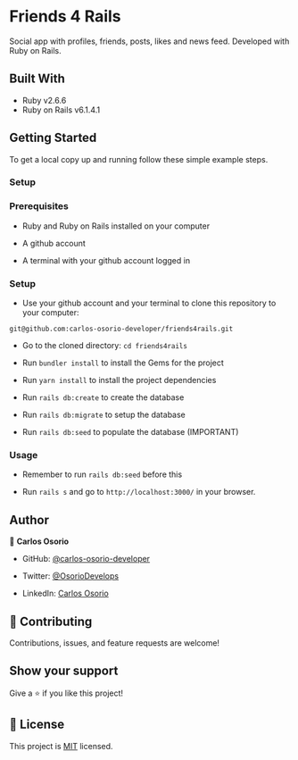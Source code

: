 # Friends 4 Rails

Social app with profiles, friends, posts, likes and news feed. Developed with Ruby on Rails.

## Built With

- Ruby v2.6.6
- Ruby on Rails v6.1.4.1


## Getting Started

To get a local copy up and running follow these simple example steps.

### Setup

### Prerequisites

- Ruby and Ruby on Rails installed on your computer

- A github account

- A terminal with your github account logged in

### Setup

- Use your github account and your terminal to clone this repository to your computer:

`git@github.com:carlos-osorio-developer/friends4rails.git`

- Go to the cloned directory:
`cd friends4rails`

- Run `bundler install` to install the Gems for the project

- Run `yarn install` to install the project dependencies

- Run `rails db:create` to create the database

- Run `rails db:migrate` to setup the database

- Run `rails db:seed` to populate the database (IMPORTANT)

### Usage

* Remember to run `rails db:seed` before this

- Run `rails s` and go to `http://localhost:3000/` in your browser.


## Author

👤 **Carlos Osorio**

- GitHub: [@carlos-osorio-developer](https://github.com/carlos-osorio-developer)

- Twitter: [@OsorioDevelops](hhttps://twitter.com/@OsorioDevelops)

- LinkedIn: [Carlos Osorio](https://www.linkedin.com/in/carlos-osorio-developer/)
​
## 🤝 Contributing

Contributions, issues, and feature requests are welcome!

## Show your support


Give a ⭐️ if you like this project!


## 📝 License

This project is [MIT](./MIT.md) licensed.